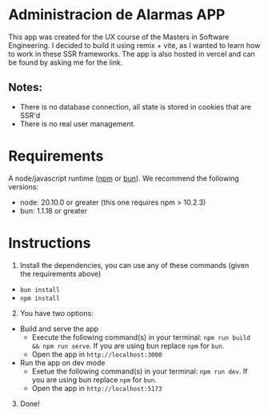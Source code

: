# Administracion de Alarmas APP

This app was created for the UX course of the Masters in Software Engineering. I decided to build it using remix + vite, as I wanted to learn how to work in these SSR frameworks. The app is also hosted in vercel and can be found by asking me for the link.

## Notes:

- There is no database connection, all state is stored in cookies that are SSR'd
- There is no real user management.

# Requirements

A node/javascript runtime ([npm](https://www.npmjs.com/) or [bun](https://bun.sh/)). We recommend the following versions:
- node: 20.10.0 or greater (this one requires npm > 10.2.3)
- bun: 1.1.18 or greater

# Instructions

1. Install the dependencies, you can use any of these commands (given the requirements above)
  - `bun install`
  - `npm install`
2. You have two options: 
  - Build and serve the app
    - Execute the following command(s) in your terminal: `npm run build && npm run serve`. If you are using bun replace `npm` for `bun`.
    - Open the app in `http://localhost:3000`
  - Run the app on dev mode
    - Exetue the following command(s) in your terminal: `npm run dev`. If you are using bun replace `npm` for `bun`.
    - Open the app in `http://localhost:5173`
3. Done!